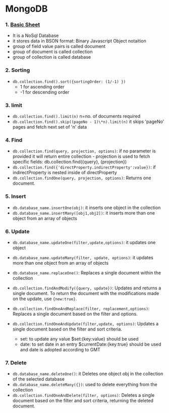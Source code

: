 # MongoDB

### 1. [Basic Sheet](https://quickref.me/mongodb)

-   It is a NoSql Database
-   it stores data in BSON format: Binary Javascript Object notaition
-   group of field value pairs is called document
-   group of document is called collection
-   group of collection is called database

### 2. Sorting

-   `db.collection.find().sort({sortingOrder: (1/-1) })`
    -   1 for ascending order
    -   -1 for descending order

### 3. limit

-   `db.collection.find().limit(n)` n=no. of documents required
-   `db.collection.find().skip((pageNo - 1)\*n).limit(n)` it skips 'pageNo' pages and fetch next set of 'n' data

### 4. Find

-   `db.collection.find(query, projection, options)`: if no parameter is provided it will return entire collection - projection is used to fetch specific fields: db.collection.find({query}, {projection})
-   `db.collection.find({'directProperty.indirectProperty':value})`: if indirectProperty is nested inside of directProperty
-   `db.collection.findOne(query, projection, options)`: Returns one document.

### 5. Insert

-   `db.database_name.insertOne(obj)`: it inserts one object in the collection
-   `db.database_name.insertMany([obj1,obj2])`: it inserts more than one object from an array of objects

### 6. Update

-   `db.database_name.updateOne(filter,update,options)`: it updates one object
-   `db.database_name.updateMany(filter, update, options)`: it updates more than one object from an array of objects
-   `db.database_name.replaceOne()`: Replaces a single document within the collection

-   `db.collection.findAndModify({query, update})`: Updates and returns a single document. To return the document with the modifications made on the update, use `{new:true}`.
-   `db.collection.findOneAndReplace(filter, replacement,options)`: Replaces a single document based on the filter and options.
-   `db.collection.findOneAndUpdate(filter,update, options)`: Updates a single document based on the filter and sort criteria.

    -   set: to update any value $set:{key:value} should be used
    -   date: to set date in an entry $currentDate:{key:true} should be used and date is adopted according to GMT

### 7. Delete

-   `db.database_name.deleteOne()`: it Deletes one object obj in the collection of the selected database
-   `db.database_name.deleteMany({})`: used to delete everything from the collection
-   `db.collection.findOneAndDelete(filter, options)`: Deletes a single document based on the filter and sort criteria, returning the deleted document.
